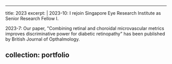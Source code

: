 
---
title: 2023
excerpt: |
  2023-10: I rejoin Singapore Eye Research Institute as Senior Research Fellow I.

  2023-7: Our paper, "Combining retinal and choroidal microvascular metrics improves discriminative power for diabetic retinopathy" has been published by British Journal of Opthalmology. 

collection: portfolio
---
